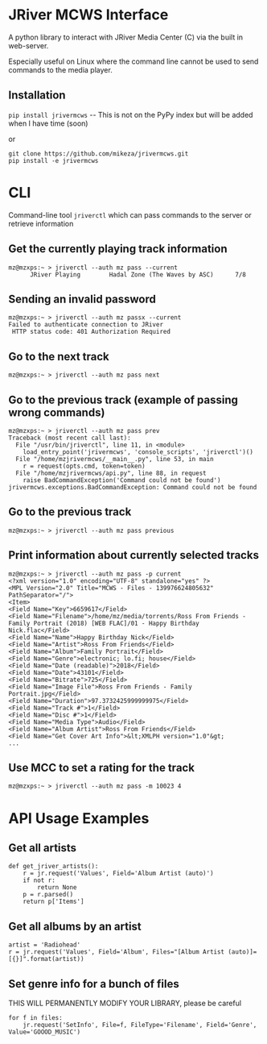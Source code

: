 # JRiver MCWS Interface

A python library to interact with JRiver Media Center (C) via the built in web-server.

Especially useful on Linux where the command line cannot be used to send commands to the media player.

## Installation

`pip install jrivermcws` -- This is not on the PyPy index but will be added when I have time (soon)

or

```
git clone https://github.com/mikeza/jrivermcws.git
pip install -e jrivermcws
```

# CLI

Command-line tool `jriverctl` which can pass commands to the server or retrieve information

## Get the currently playing track information
```
mz@mzxps:~ > jriverctl --auth mz pass --current
      JRiver Playing        Hadal Zone (The Waves by ASC)      7/8
```

## Sending an invalid password
```
mz@mzxps:~ > jriverctl --auth mz passx --current
Failed to authenticate connection to JRiver
 HTTP status code: 401 Authorization Required
```

## Go to the next track
```
mz@mzxps:~ > jriverctl --auth mz pass next
```

## Go to the previous track (example of passing wrong commands)
```
mz@mzxps:~ > jriverctl --auth mz pass prev
Traceback (most recent call last):
  File "/usr/bin/jriverctl", line 11, in <module>
    load_entry_point('jrivermcws', 'console_scripts', 'jriverctl')()
  File "/home/mzjrivermcws/__main__.py", line 53, in main
    r = request(opts.cmd, token=token)
  File "/home/mzjrivermcws/api.py", line 88, in request
    raise BadCommandException('Command could not be found')
jrivermcws.exceptions.BadCommandException: Command could not be found
```

## Go to the previous track
```
mz@mzxps:~ > jriverctl --auth mz pass previous
```

## Print information about currently selected tracks
```
mz@mzxps:~ > jriverctl --auth mz pass -p current
<?xml version="1.0" encoding="UTF-8" standalone="yes" ?>
<MPL Version="2.0" Title="MCWS - Files - 139976624805632" PathSeparator="/">
<Item>
<Field Name="Key">6659617</Field>
<Field Name="Filename">/home/mz/media/torrents/Ross From Friends - Family Portrait (2018) [WEB FLAC]/01 - Happy Birthday Nick.flac</Field>
<Field Name="Name">Happy Birthday Nick</Field>
<Field Name="Artist">Ross From Friends</Field>
<Field Name="Album">Family Portrait</Field>
<Field Name="Genre">electronic; lo.fi; house</Field>
<Field Name="Date (readable)">2018</Field>
<Field Name="Date">43101</Field>
<Field Name="Bitrate">725</Field>
<Field Name="Image File">Ross From Friends - Family Portrait.jpg</Field>
<Field Name="Duration">97.3732425999999975</Field>
<Field Name="Track #">1</Field>
<Field Name="Disc #">1</Field>
<Field Name="Media Type">Audio</Field>
<Field Name="Album Artist">Ross From Friends</Field>
<Field Name="Get Cover Art Info">&lt;XMLPH version="1.0"&gt;
...
```

## Use MCC to set a rating for the track
```
mz@mzxps:~ > jriverctl --auth mz pass -m 10023 4

```

# API Usage Examples

## Get all artists

```
def get_jriver_artists():
    r = jr.request('Values', Field='Album Artist (auto)')
    if not r:
        return None
    p = r.parsed()
    return p['Items']
```

## Get all albums by an artist

```
artist = 'Radiohead'
r = jr.request('Values', Field='Album', Files="[Album Artist (auto)]=[{}]".format(artist))
```

## Set genre info for a bunch of files

THIS WILL PERMANENTLY MODIFY YOUR LIBRARY, please be careful
```
for f in files:
    jr.request('SetInfo', File=f, FileType='Filename', Field='Genre', Value='GOOOD_MUSIC')
```
